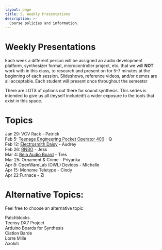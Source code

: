 ```yaml
---
layout: page
title: 5. Weekly Presentations
description: >-
  Course policies and information.
---
```


# Weekly Presentations

Each week a different person will be assigned an audio development platform, synthesizer format, microcontroller project, etc. that we will **NOT** work with in this class, to research and present on for 5-7 minutes at the beginning of each session. Slideshows, reference videos, and/or demos are all acceptable. Each student will present once throughout the semester

There are LOTS of options out there for sound synthesis. This series is intended to give us all (myself included!) a wider exposure to the tools that exist in this space.

# Topics

<!-- **Development Board**{: .label .label-purple }
**Teensy Project**{: .label .label-red }
**Eurorack**{: .label .label-yellow }
**Product/Tool**{: .label .label-green } -->

Jan 29: VCV Rack - Patrick  
Feb 5: [Teenage Engineering Pocket Operator 400](https://drive.google.com/file/d/1DbWCrYrlqQGn-yC65lS4uToznMuS_a7a/view?usp=sharing) - Q  
Feb 12: [Electrosmith Daisy](https://docs.google.com/presentation/d/1HlKTLBwrDi37HM-bIxcPHo5zTMcN79pKnjKLT_91JBg/edit#slide=id.p) - Audrey  
Feb 26: [RNBO](https://docs.google.com/presentation/d/1y8V78RUKOmZPDfYqE4_pxU2ms5fg0icwUwiqw56kyJ0/edit#slide=id.p) - Jess  
Mar 4: [Bela Audio Board](https://docs.google.com/presentation/d/1FLu9MHc-DCVwDXpv4dc4TbUmKYpLBQV2qnIBnPoZJMQ/edit#slide=id.p) - Tres  
Mar 25: Ornament & Crime - Priyanka  
Apr 8: OpenWareLab (OWL) Devices - Michelle  
Apr 15: Monome Teletype - Cindy  
Apr 22:Furnace - Zi

# Alternative Topics:

Feel free to choose an alternative topic

Patchblocks  
Teensy DX7 Project  
Arduino Boards for Synthesis  
Ciatlon Barde  
Lorre Mille  
Axoloti
